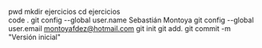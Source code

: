 pwd
mkdir ejercicios
cd ejercicios\
code .
git config --global user.name Sebastián Montoya
git config --global user.email montoyafdez@hotmail.com
git init
git add.
git commit -m "Versión inicial"
